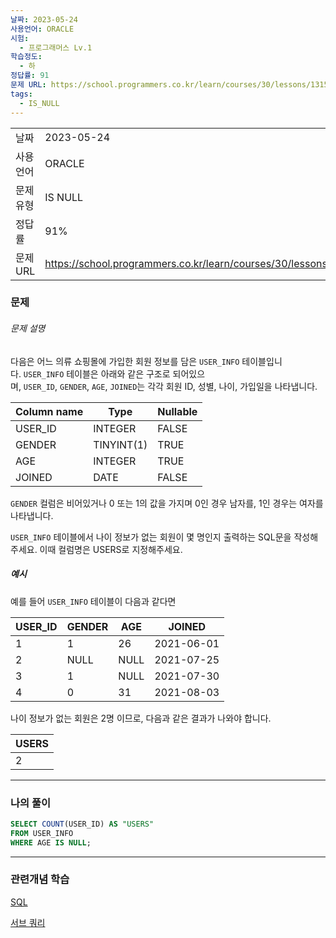 ```yaml
---
날짜: 2023-05-24
사용언어: ORACLE
시험:
  - 프로그래머스 Lv.1
학습정도:
  - 하
정답률: 91
문제 URL: https://school.programmers.co.kr/learn/courses/30/lessons/131528
tags:
  - IS_NULL
---
```

|        |                                                                  |
| ------ | ---------------------------------------------------------------- |
| 날짜     | 2023-05-24                                                       |
| 사용 언어  | ORACLE                                                           |
| 문제 유형  | IS NULL                                                          |
| 정답률    | 91%                                                              |
| 문제 URL | https://school.programmers.co.kr/learn/courses/30/lessons/131528 |

### 문제
###### 문제 설명

다음은 어느 의류 쇼핑몰에 가입한 회원 정보를 담은 `USER_INFO` 테이블입니다. `USER_INFO` 테이블은 아래와 같은 구조로 되어있으며, `USER_ID`, `GENDER`, `AGE`, `JOINED`는 각각 회원 ID, 성별, 나이, 가입일을 나타냅니다.

|Column name|Type|Nullable|
|---|---|---|
|USER_ID|INTEGER|FALSE|
|GENDER|TINYINT(1)|TRUE|
|AGE|INTEGER|TRUE|
|JOINED|DATE|FALSE|

`GENDER` 컬럼은 비어있거나 0 또는 1의 값을 가지며 0인 경우 남자를, 1인 경우는 여자를 나타냅니다.

`USER_INFO` 테이블에서 나이 정보가 없는 회원이 몇 명인지 출력하는 SQL문을 작성해주세요. 이때 컬럼명은 USERS로 지정해주세요.

##### 예시

예를 들어 `USER_INFO` 테이블이 다음과 같다면

|USER_ID|GENDER|AGE|JOINED|
|---|---|---|---|
|1|1|26|2021-06-01|
|2|NULL|NULL|2021-07-25|
|3|1|NULL|2021-07-30|
|4|0|31|2021-08-03|

나이 정보가 없는 회원은 2명 이므로, 다음과 같은 결과가 나와야 합니다.

|USERS|
|---|
|2|

---

### 나의 풀이

```SQL
SELECT COUNT(USER_ID) AS "USERS"
FROM USER_INFO
WHERE AGE IS NULL;
```

---
### 관련개념 학습

[SQL](Summary/DB/SQL.md)

[서브 쿼리](서브%20쿼리.md)